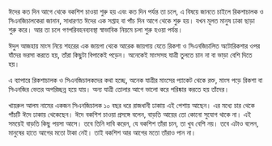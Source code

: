ঈদের কত দিন আগে থেকে বকশিশ চাওয়া শুরু হয় এবং কত দিন পর্যন্ত তা চলে, এ বিষয়ে জানতে চাইলে রিকশাচালক ও সিএনজিচালকেরা জানান, সাধারণত ঈদের এক সপ্তাহ বা পাঁচ দিন আগে থেকে শুরু হয়। যখন মূলত মানুষ ঢাকা ছাড়া শুরু করে। আর তা চলে গণপরিবহনব্যবস্থা স্বাভাবিক নিয়মে চলা শুরু হওয়া পর্যন্ত।

ঈদুল আজহায় মাংস নিয়ে শহরের এক জায়গা থেকে আরেক জায়গায় যেতে রিকশা ও সিএনজিচালিত অটোরিকশার ওপর যাঁদের ভরসা করতে হয়, তাঁরা কিছুটা বিপাকেই পড়েন। অনেকেই মাংসসহ যাত্রী তুলতে চান না বা ভাড়া বেশি দিতে হয়।

এ ব্যাপারে রিকশাচালক ও সিএনজিচালকদের কথা হচ্ছে, অনেক যাত্রীর মাংসের প্যাকেট থেকে রক্ত, মাংস পড়ে রিকশা বা সিএনজির ভেতর অপরিচ্ছন্ন হয়ে যায়। অন্য যাত্রী তোলার আগে ভালো করে পরিষ্কার করতে হয় তাঁদের।

খায়রুল আলম নামের একজন সিএনজিচালক ১০ বছর ধরে রাজধানী ঢাকায় এই পেশায় আছেন। এর মধ্যে চার থেকে পাঁচটি ঈদে ঢাকায় থেকেছেন। ঈদে বকশিশ চাওয়া প্রসঙ্গে বলেন, বাড়তি আয়ের তো কোনো সুযোগ থাকে না। এই সময়েই বাড়তি কিছু পয়সা আসে। তবে তিনি দাবি করেন, যে বকশিশ তাঁরা চান, তা খুব বেশি নয়। তবে এটাও বলেন, মানুষের হাতে আগের মতো টাকা নেই। তাই বকশিশ আর আগের মতো তাঁরাও পান না।
